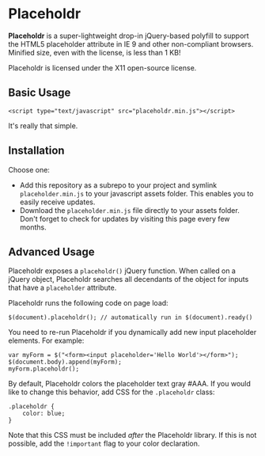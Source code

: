 Placeholdr
==========

**Placeholdr** is a super-lightweight drop-in jQuery-based polyfill to support the HTML5 placeholder attribute in IE 9 and other non-compliant browsers.  Minified size, even with the license, is less than 1 KB!

Placeholdr is licensed under the X11 open-source license.

## Basic Usage

    <script type="text/javascript" src="placeholdr.min.js"></script>

It's really that simple.

## Installation

Choose one:

- Add this repository as a subrepo to your project and symlink `placeholder.min.js` to your javascript assets folder.  This enables you to easily receive updates.
- Download the `placeholder.min.js` file directly to your assets folder.  Don't forget to check for updates by visiting this page every few months.

## Advanced Usage

Placeholdr exposes a `placeholdr()` jQuery function.  When called on a jQuery object, Placeholdr searches all decendants of the object for inputs that have a `placeholder` attribute.

Placeholdr runs the following code on page load:

    $(document).placeholdr(); // automatically run in $(document).ready()

You need to re-run Placeholdr if you dynamically add new input placeholder elements.  For example:

    var myForm = $("<form><input placeholder='Hello World'></form>");
    $(document.body).append(myForm);
    myForm.placeholdr();

By default, Placeholdr colors the placeholder text gray #AAA.  If you would like to change this behavior, add CSS for the `.placeholdr` class:

    .placeholdr {
        color: blue;
    }

Note that this CSS must be included *after* the Placeholdr library.  If this is not possible, add the `!important` flag to your color declaration.